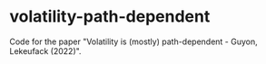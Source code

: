 # volatility-path-dependent
Code for the paper "Volatility is (mostly) path-dependent - Guyon, Lekeufack (2022)".
